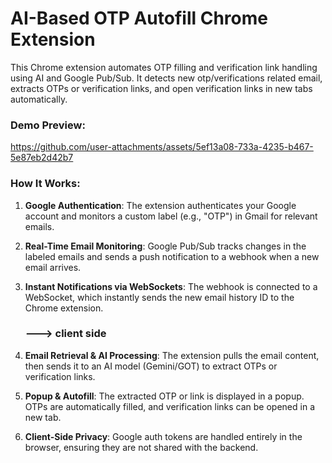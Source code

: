 # AI-Based OTP Autofill Chrome Extension

This Chrome extension automates OTP filling and verification link handling using AI and Google Pub/Sub. It detects new otp/verifications related email, extracts OTPs or verification links, and open verification links in new tabs automatically.



### Demo Preview:
https://github.com/user-attachments/assets/5ef13a08-733a-4235-b467-5e87eb2d42b7




### How It Works:
1. **Google Authentication**: The extension authenticates your Google account and monitors a custom label (e.g., "OTP") in Gmail for relevant emails.

2. **Real-Time Email Monitoring**: Google Pub/Sub tracks changes in the labeled emails and sends a push notification to a webhook when a new email arrives.

3. **Instant Notifications via WebSockets**: The webhook is connected to a WebSocket, which instantly sends the new email history ID to the Chrome extension.

   ### ---> client side

5. **Email Retrieval & AI Processing**: The extension pulls the email content, then sends it to an AI model (Gemini/GOT) to extract OTPs or verification links.

6. **Popup & Autofill**: The extracted OTP or link is displayed in a popup. OTPs are automatically filled, and verification links can be opened in a new tab.

7. **Client-Side Privacy**: Google auth tokens are handled entirely in the browser, ensuring they are not shared with the backend.
